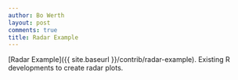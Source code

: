 ```yaml
---
author: Bo Werth
layout: post
comments: true
title: Radar Example
---
```


[Radar Example]({{ site.baseurl }}/contrib/radar-example). Existing R developments to create radar plots.
